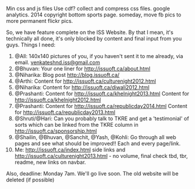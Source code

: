 Min css and js files
Use cdf?
collect and compress css files.
google analytics.
2014 copyright bottom
sports page.
someday, move fb pics to more permanent flickr pics.

So, we have feature complete on the ISS Website. By that I mean, it's technically all done, it's only blocked by content and final
input from you guys.
Things I need:
1. @All: 140x140 pictures of you, if you haven't sent it to me already, via email. venkateshnd.iss@gmail.com
2. @Bhuvan: Your one liner for http://issuoft.ca/about.html
3. @Niharika: Blog post http://blog.issuoft.ca/
4. @Arthi: Content for http://issuoft.ca/culturenight2012.html
5. @Niharika: Content for http://issuoft.ca/diwali2012.html
6. @Prashanti: Content for http://issuoft.ca/khelnight2013.html Content for http://issuoft.ca/khelnight2012.html
7. @Prashanti: Content for http://issuoft.ca/republicday2014.html Content for http://issuoft.ca/republicday2013.html
8. @Shruti/@Hari: Can you probably talk to TKRE and get a 'testimonial' of sorts which can be linked from the TKRE column in http://issuoft.ca/sponsorship.html
9. @Shailin, @Bhuvan, @Sanchit, @Yash, @Kohli: Go through all web pages and see what should be improved!! Each and every page/link.
10. Me: http://issuoft.ca/index.html side links and http://issuoft.ca/culturenight2013.html - no volume, final check tbd, tbr,
    readme, new links on navbar.

Also, deadline: Monday 7am. We'll go live soon. The old website will be deleted (if possible)
